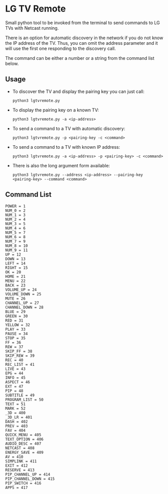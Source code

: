 # LG TV Remote

Small python tool to be invoked from the terminal to send commands to LG TVs with Netcast running.

There is an option for automatic discovery in the network if you do not know the IP address of the TV.
Thus, you can omit the address parameter and it will use the first one responding to the discovery call.

The command can be either a number or a string from the command list below.

## Usage

- To discover the TV and display the pairing key you can just call:

  `python3 lgtvremote.py`

- To display the pairing key on a known TV:

  `python3 lgtvremote.py -a <ip-address>`

- To send a command to a TV with automatic discovery:

  `python3 lgtvremote.py -p <pairing-key -c <command>`

- To send a command to a TV with known IP address:

  `python3 lgtvremote.py -a <ip-address> -p <pairing-key> -c <command>`

- There is also the long argument form available:

  `python3 lgtvremote.py --address <ip-address> --pairing-key <pairing-key> --command <command>`


## Command List

```
POWER = 1
NUM_0 = 2
NUM_1 = 3
NUM_2 = 4
NUM_3 = 5
NUM_4 = 6
NUM_5 = 7
NUM_6 = 8
NUM_7 = 9
NUM_8 = 10
NUM_9 = 11
UP = 12
DOWN = 13
LEFT = 14
RIGHT = 15
OK = 20
HOME = 21
MENU = 22
BACK = 23
VOLUME_UP = 24
VOLUME_DOWN = 25
MUTE = 26
CHANNEL_UP = 27
CHANNEL_DOWN = 28
BLUE = 29
GREEN = 30
RED = 31
YELLOW = 32
PLAY = 33
PAUSE = 34
STOP = 35
FF = 36
REW = 37
SKIP_FF = 38
SKIP_REW = 39
REC = 40
REC_LIST = 41
LIVE = 43
EPG = 44
INFO = 45
ASPECT = 46
EXT = 47
PIP = 48
SUBTITLE = 49
PROGRAM_LIST = 50
TEXT = 51
MARK = 52
_3D = 400
_3D_LR = 401
DASH = 402
PREV = 403
FAV = 404
QUICK_MENU = 405
TEXT_OPTION = 406
AUDIO_DESC = 407
NETCAST = 408
ENERGY_SAVE = 409
AV = 410
SIMPLINK = 411
EXIT = 412
RESERVE = 413
PIP_CHANNEL_UP = 414
PIP_CHANNEL_DOWN = 415
PIP_SWITCH = 416
APPS = 417
```
